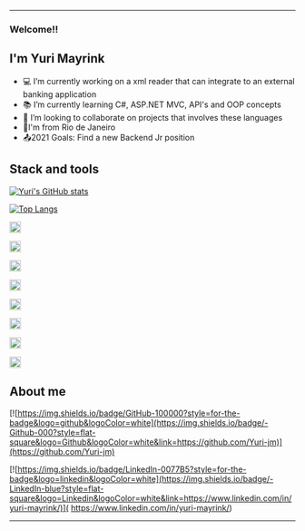 -----------------------------------------------------------------------------------------------------------------------------------------------------------------------------------

### Welcome!!


## I'm Yuri Mayrink


- 💻 I’m currently working on a xml reader that can integrate to an external banking application
- 📚 I’m currently learning C#, ASP.NET MVC, API's and OOP concepts
- 👯 I’m looking to collaborate on projects that involves these languages
- 🏡I'm from Rio de Janeiro
- 📤2021 Goals: Find a new Backend Jr position

## Stack and tools


[![Yuri's GitHub stats](https://github-readme-stats.vercel.app/api?username=Yuri-jm)](https://github.com/anuraghazra/github-readme-stats)

[![Top Langs](https://github-readme-stats.vercel.app/api/top-langs/?username=Yuri-jm&layout=compact)](https://github.com/anuraghazra/github-readme-stats)

<code><img height= '20' src="https://img.shields.io/badge/HTML5-E34F26?style=for-the-badge&logo=html5&logoColor=white"></code>

<code><img height= '20' src="https://img.shields.io/badge/CSS3-1572B6?style=for-the-badge&logo=css3&logoColor=white"></code>

<code><img height= '20' src="https://img.shields.io/badge/C-00599C?style=for-the-badge&logo=c&logoColor=white"></code>

<code><img height= '20' src="https://img.shields.io/badge/C%23-239120?style=for-the-badge&logo=c-sharp&logoColor=white"></code>

<code><img height= '20' src="https://img.shields.io/badge/MySQL-00000F?style=for-the-badge&logo=mysql&logoColor=white"></code>

<code><img height= '20' src="https://img.shields.io/badge/.NET-512BD4?style=for-the-badge&logo=dotnet&logoColor=white"></code>

<code><img height= '20' src="https://img.shields.io/badge/Git-F05032?style=for-the-badge&logo=git&logoColor=white"></code>

<code><img height= '20' src="https://img.shields.io/badge/Visual_Studio-5C2D91?style=for-the-badge&logo=visual%20studio&logoColor=white"></code>





## About me
[![https://img.shields.io/badge/GitHub-100000?style=for-the-badge&logo=github&logoColor=white](https://img.shields.io/badge/-Github-000?style=flat-square&logo=Github&logoColor=white&link=https://github.com/Yuri-jm)](https://github.com/Yuri-jm)

[![https://img.shields.io/badge/LinkedIn-0077B5?style=for-the-badge&logo=linkedin&logoColor=white](https://img.shields.io/badge/-LinkedIn-blue?style=flat-square&logo=Linkedin&logoColor=white&link=https://www.linkedin.com/in/yuri-mayrink/)]( https://www.linkedin.com/in/yuri-mayrink/)



-----------------------------------------------------------------------------------------------------------------------------------------------------------------------------------
